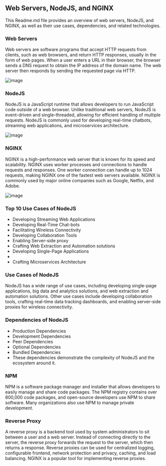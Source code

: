 ## Web Servers, NodeJS, and NGINX
This Readme.md file provides an overview of web servers, NodeJS, and NGINX, as well as their use cases, dependencies, and related technologies.

### Web Servers
Web servers are software programs that accept HTTP requests from clients, such as web browsers, and return HTTP responses, usually in the form of web pages. When a user enters a URL in their browser, the browser sends a DNS request to obtain the IP address of the domain name. The web server then responds by sending the requested page via HTTP.

![image](https://user-images.githubusercontent.com/129948378/231837638-e5d0dd91-996b-4345-880a-65adab4ff2b5.png)


### NodeJS
NodeJS is a JavaScript runtime that allows developers to run JavaScript code outside of a web browser. Unlike traditional web servers, NodeJS is event-driven and single-threaded, allowing for efficient handling of multiple requests. NodeJS is commonly used for developing real-time chatbots, streaming web applications, and microservices architecture.

![image](https://user-images.githubusercontent.com/129948378/231841995-a066817a-cfc2-4e10-a185-68835d08857f.png)



### NGINX
NGINX is a high-performance web server that is known for its speed and scalability. NGINX uses worker processes and connections to handle requests and responses. One worker connection can handle up to 1024 requests, making NGINX one of the fastest web servers available. NGINX is commonly used by major online companies such as Google, Netflix, and Adobe.

![image](https://user-images.githubusercontent.com/129948378/231841326-c9399bc4-110e-4f42-a7d3-df431de4873e.png)


### Top 10 Use Cases of NodeJS
- Developing Streaming Web Applications
- Developing Real-Time Chat-bots
- Facilitating Wireless Connectivity
- Developing Collaboration Tools
- Enabling Server-side proxy
- Crafting Web Extraction and Automation solutions
- Developing Single-Page Applications
- 
- Crafting Microservices Architecture
### Use Cases of NodeJS
NodeJS has a wide range of use cases, including developing single-page applications, big data and analytics solutions, and web extraction and automation solutions. Other use cases include developing collaboration tools, crafting real-time data tracking dashboards, and enabling server-side proxies for wireless connectivity.

### Dependencies of NodeJS

- Production Dependencies
- Development Dependencies
- Peer Dependencies
- Optional Dependencies
- Bundled Dependencies
- These dependencies demonstrate the complexity of NodeJS and the ecosystem around it.

### NPM
NPM is a software package manager and installer that allows developers to easily manage and share code packages. The NPM registry contains over 800,000 code packages, and open-source developers use NPM to share software. Many organizations also use NPM to manage private development.

### Reverse Proxy
A reverse proxy is a backend tool used by system administrators to sit between a user and a web server. Instead of connecting directly to the server, the reverse proxy forwards the request to the server, which then returns a response. Reverse proxies can be used for centralized logging, configurable frontend, network protection and privacy, caching, and load balancing. NGINX is a popular tool for implementing reverse proxies.

